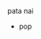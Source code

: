 <html>
  <head><title> unordered list</title>
  </head>
  <body>pata nai
    <ul>
    <li>pop
      </body>
    </html>
